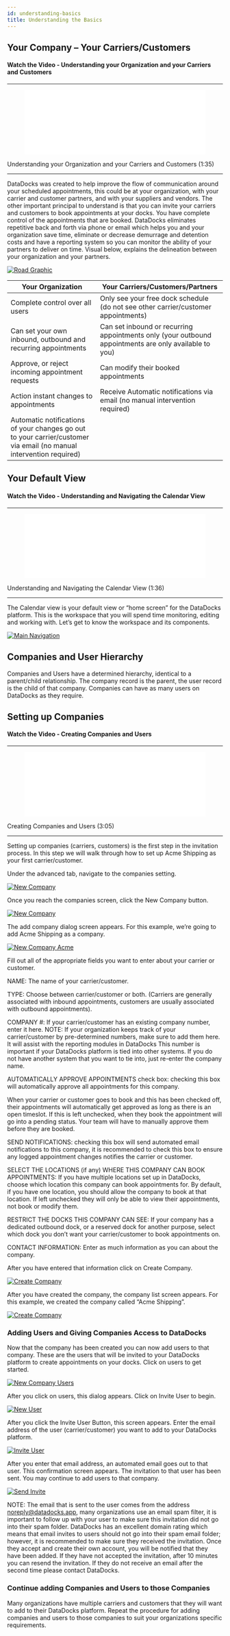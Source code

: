```yaml
---
id: understanding-basics
title: Understanding the Basics
---
```


## Your Company – Your Carriers/Customers

#### Watch the Video - Understanding your Organization and your Carriers and Customers

***
<figure class="video-container">
  <iframe src="//www.youtube.com/embed/OPoz2wQwYcA" frameborder="0" allowFullScreen width="100%"></iframe>
</figure>

Understanding your Organization and your Carriers and Customers (1:35)
***

DataDocks was created to help improve the flow of communication around your scheduled appointments, this could be at your organization, with your carrier and customer partners, and with your suppliers and vendors. The other important principal to understand is that you can invite your carriers and customers to book appointments at your docks. You have complete control of the appointments that are booked. DataDocks eliminates repetitive back and forth via phone or email which helps you and your organization save time, eliminate or decrease demurrage and detention costs and have a reporting system so you can monitor the ability of your partners to deliver on time. Visual below, explains the delineation between your organization and your partners. 

[![Road Graphic](/img/docs/getting-started/road-graphic.png)](/img/docs/getting-started/road-graphic.png)

| Your Organization                                                                                                   | Your Carriers/Customers/Partners                                                                      |
|---------------------------------------------------------------------------------------------------------------------|-------------------------------------------------------------------------------------------------------|
| Complete control over all users                                                                                     | Only see your free dock schedule (do not see other carrier/customer appointments)                     |
| Can set your own inbound, outbound and recurring appointments                                                       | Can set inbound or recurring appointments only (your outbound appointments are only available to you) |
| Approve, or reject incoming appointment requests                                                                    | Can modify their booked appointments                                                                  |
| Action instant changes to appointments                                                                              | Receive Automatic notifications via email (no manual intervention required)                           |
| Automatic notifications of your changes go out to your carrier/customer via email (no manual intervention required) |                                                                                                       |

## Your Default View

#### Watch the Video - Understanding and Navigating the Calendar View

***
<figure class="video-container">
  <iframe src="//www.youtube.com/embed/f0UKzPj-8jg" frameborder="0" allowFullScreen width="100%"></iframe>
</figure>

Understanding and Navigating the Calendar View (1:36)
***

The Calendar view is your default view or “home screen” for the DataDocks platform. This is the workspace that you will spend time monitoring, editing and working with. Let’s get to know the workspace and its components.

[![Main Navigation](/img/docs/getting-started/main-navigation.jpg)](/img/docs/getting-started/main-navigation.jpg)

## Companies and User Hierarchy

Companies and Users have a determined hierarchy, identical to a parent/child relationship. The company record is the parent, the user record is the child of that company. Companies can have as many users on DataDocks as they require.  


## Setting up Companies

#### Watch the Video - Creating Companies and Users

***
<figure class="video-container">
  <iframe src="//www.youtube.com/embed/lalpd-Anba4" frameborder="0" allowFullScreen width="100%"></iframe>
</figure>

Creating Companies and Users (3:05)
***

Setting up companies (carriers, customers) is the first step in the invitation process. In this step we will walk through how to set up Acme Shipping as your first carrier/customer. 

Under the advanced tab, navigate to the companies setting. 

[![New Company](/img/docs/getting-started/new-company1.jpg)](/img/docs/getting-started/new-company1.jpg)

Once you reach the companies screen, click the New Company button. 

[![New Company](/img/docs/getting-started/new-company2.jpg)](/img/docs/getting-started/new-company2.jpg)

The add company dialog screen appears. For this example, we’re going to add Acme Shipping as a company.

[![New Company Acme](/img/docs/getting-started/newcompany3-acme.jpg)](/img/docs/getting-started/newcompany3-acme.jpg)

Fill out all of the appropriate fields you want to enter about your carrier or customer. 

NAME: The name of your carrier/customer.

TYPE: Choose between carrier/customer or both. (Carriers are generally associated with inbound appointments, customers are usually associated with outbound appointments).

COMPANY #: If your carrier/customer has an existing company number, enter it here. NOTE: If your organization keeps track of your carrier/customer by pre-determined numbers, make sure to add them here. It will assist with the reporting modules in DataDocks This number is important if your DataDocks platform is tied into other systems. If you do not have another system that you want to tie into, just re-enter the company name.     

AUTOMATICALLY APPROVE APPOINTMENTS check box: checking this box will automatically approve all appointments for this company. 
          
When your carrier or customer goes to book and this has been checked off, their appointments will automatically get approved as long as there is an open timeslot. If this is left unchecked, when they book the appointment will go into a pending status. Your team will have to manually approve them before they are booked.

SEND NOTIFICATIONS: checking this box will send automated email notifications to this company, it is recommended to check this box to ensure any logged appointment changes notifies the carrier or customer. 

SELECT THE LOCATIONS (if any) WHERE THIS COMPANY CAN BOOK APPOINTMENTS:
If you have multiple locations set up in DataDocks, choose which location this company can book appointments for. By default, if you have one location, you should allow the company to book at that location. If left unchecked they will only be able to view their appointments, not book or modify them.

RESTRICT THE DOCKS THIS COMPANY CAN SEE: If your company has a dedicated outbound dock, or a reserved dock for another purpose, select which dock you don’t want your carrier/customer to book appointments on. 

CONTACT INFORMATION: Enter as much information as you can about the company. 

After you have entered that information click on Create Company.

[![Create Company](/img/docs/getting-started/create-comp-button.jpg)](/img/docs/getting-started/create-comp-button.jpg)

After you have created the company, the company list screen appears. For this example, we created the company called “Acme Shipping”.

[![Create Company](/img/docs/getting-started/newcompany-create.jpg)](/img/docs/getting-started/newcompany-create.jpg)

### Adding Users and Giving Companies Access to DataDocks

Now that the company has been created you can now add users to that company. These are the users that will be invited to your DataDocks platform to create appointments on your docks. Click on users to get started. 

[![New Company Users](/img/docs/getting-started/new-company-users.jpg)](/img/docs/getting-started/new-company-users.jpg)

After you click on users, this dialog appears. Click on Invite User to begin.

[![New User](/img/docs/getting-started/new-company-users2.jpg)](/img/docs/getting-started/new-company-users2.jpg)

After you click the Invite User Button, this screen appears. Enter the email address of the user (carrier/customer) you want to add to your DataDocks platform. 

[![Invite User](/img/docs/getting-started/invite-user-email.jpg)](/img/docs/getting-started/invite-user-email.jpg)

After you enter that email address, an automated email goes out to that user. This confirmation screen appears. The invitation to that user has been sent.  You may continue to add users to that company. 

[![Send Invite](/img/docs/getting-started/invite-user-sent.jpg)](/img/docs/getting-started/invite-user-sent.jpg)

NOTE: The email that is sent to the user comes from the address noreply@datadocks.app, many organizations use an email spam filter, it is important to follow up with your user to make sure this invitation did not go into their spam folder. DataDocks has an excellent domain rating which means that email invites to users should not go into their spam email folder; however, it is recommended to make sure they received the invitation. Once they accept and create their own account, you will be notified that they have been added.  If they have not accepted the invitation, after 10 minutes you can resend the invitation. If they do not receive an email after the second time please contact DataDocks.

### Continue adding Companies and Users to those Companies

Many organizations have multiple carriers and customers that they will want to add to their DataDocks platform. Repeat the procedure for adding companies and users to those companies to suit your organizations specific requirements. 
